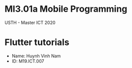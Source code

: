 MI3.01a Mobile Programming
=============================================

USTH - Master ICT 2020


Flutter tutorials
=======================

* Name: Huynh Vinh Nam
* ID: M19.ICT.007

